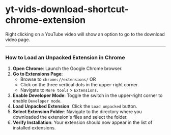 # yt-vids-download-shortcut-chrome-extension

Right clicking on a YouTube video will show an option to go to the download video page.

<hr>

### How to Load an Unpacked Extension in Chrome

1. **Open Chrome**: Launch the Google Chrome browser.
2. **Go to Extensions Page**:
   - Browse to `chrome://extensions/`
     OR
   - Click on the three vertical dots in the upper-right corner.
   - Navigate to `More tools` > `Extensions`.
3. **Enable Developer Mode**: Toggle the switch in the upper-right corner to enable `Developer mode`.
4. **Load Unpacked Extension**: Click the `Load unpacked` button.
5. **Select Extension Folder**: Navigate to the directory where you downloaded the extension's files and select the folder.
6. **Verify Installation**: Your extension should now appear in the list of installed extensions.
